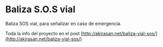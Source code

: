 # Baliza S.O.S vial
Baliza SOS vial, para señalizar en caso de emergencia.

Toda la info del proyecto en el post [http://akirasan.net/baliza-vial-sos/](http://akirasan.net/baliza-vial-sos/)

